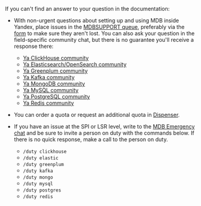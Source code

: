 If you can't find an answer to your question in the documentation:

- With non-urgent questions about setting up and using MDB inside Yandex, place issues in the [MDBSUPPORT queue](https://st.yandex-team.ru/MDBSUPPORT), preferably via the [form](https://st.yandex-team.ru/createTicket?queue=MDBSUPPORT&_form=23941) to make sure they aren't lost. You can also ask your question in the field-specific community chat, but there is no guarantee you'll receive a response there:

   - [Ya ClickHouse community](https://t.me/+JEdRVB9tXStiMzA6)
   - [Ya Elasticsearch/OpenSearch community](https://t.me/+Z6KWb8YndUkzZmQy)
   - [Ya Greenplum community](https://t.me/+LH8lxQAcFjEyZTJi)
   - [Ya Kafka community](https://t.me/+F1wKNMhim143MGFi)
   - [Ya MongoDB community](https://t.me/+wVQlU4LhaQ9jZTNi)
   - [Ya MySQL community](https://t.me/+3heoydD-D2o3MGU6)
   - [Ya PostgreSQL community](https://t.me/+RLWpccewjnFiMmJi)
   - [Ya Redis community](https://t.me/+QqfWlHZU_xhkNTBi)

- You can order a quota or request an additional quota in [Dispenser](../../managed-postgresql/quotas.md).
- If you have an issue at the SPI or LSR level, write to the [MDB Emergency chat](https://t.me/+y3JGBj0dsEc4Y2Ey) and be sure to invite a person on duty with the commands below. If there is no quick response, make a call to the person on duty.

   - `/duty clickhouse`
   - `/duty elastic`
   - `/duty greenplum`
   - `/duty kafka`
   - `/duty mongo`
   - `/duty mysql`
   - `/duty postgres`
   - `/duty redis`